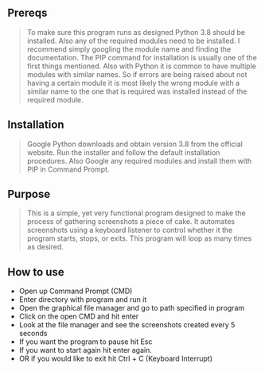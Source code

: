 ## Prereqs
> To make sure this program runs as designed Python 3.8 
> should be installed. Also any of the required modules
> need to be installed. I recommend simply googling the module 
> name and finding the documentation. The PIP command for installation 
> is usually one of the first things mentioned. Also with Python it is 
> common to have multiple modules with similar names. So if errors are 
> being raised about not having a certain module it is most likely the 
> wrong module with a similar name to the one that is required was installed 
> instead of the required module.

## Installation
> Google Python downloads and obtain version 3.8 from the
> official website. Run the installer and follow the default
> installation procedures. Also Google any required modules and
> install them with PIP in Command Prompt.

## Purpose
> This is a simple, yet very functional program designed to
> make the process of gathering screenshots a piece of cake.
> It automates screenshots using a keyboard listener to control
> whether it the program starts, stops, or exits. This program
> will loop as many times as desired.

## How to use
- Open up Command Prompt (CMD)
- Enter directory with program and run it
- Open the graphical file manager and go to path specified in program
- Click on the open CMD and hit enter
- Look at the file manager and see the screenshots created every 5 seconds
- If you want the program to pause hit Esc
- If you want to start again hit enter again.
- OR if you would like to exit hit Ctrl + C (Keyboard Interrupt)